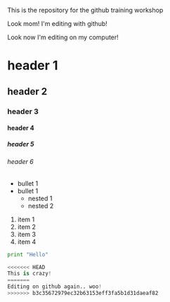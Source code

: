 This is the repository for the github training workshop

Look mom! I'm editing with github!

Look now I'm editing on my computer!

# header 1
## header 2
### header 3
#### header 4
##### header 5
###### header 6

- bullet 1
- bullet 1
    - nested 1
    - nested 2

1. item 1
2. item 2
3. item 3
4. item 4

```python
print "Hello"

<<<<<<< HEAD
This is crazy!
=======
Editing on github again.. woo!
>>>>>>> b3c35672979ec32b63153eff3fa5b1d31daeaf82
